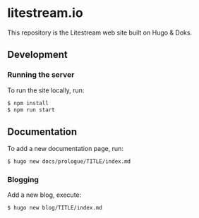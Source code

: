 litestream.io
=============

This repository is the Litestream web site built on Hugo & Doks.


## Development

### Running the server

To run the site locally, run:

```sh
$ npm install
$ npm run start
```


## Documentation

To add a new documentation page, run:

```sh
$ hugo new docs/prologue/TITLE/index.md
```


### Blogging

Add a new blog, execute:

```sh
$ hugo new blog/TITLE/index.md
```

